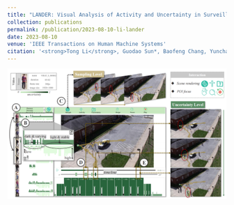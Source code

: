```yaml
---
title: "LANDER: Visual Analysis of Activity and Uncertainty in Surveillance Video"
collection: publications
permalink: /publication/2023-08-10-li-lander
date: 2023-08-10
venue: 'IEEE Transactions on Human Machine Systems'
citation: '<strong>Tong Li</strong>, Guodao Sun*, Baofeng Chang, Yunchao Wang, Qi Jiang, Yuanzhong Ying, Li Jiang, Haixia Wang & Ronghua Liang. <i> IEEE Transactions on Human Machine Systems (minor revision). </i>'
---
```


<img src="/images/Lander.png" />
